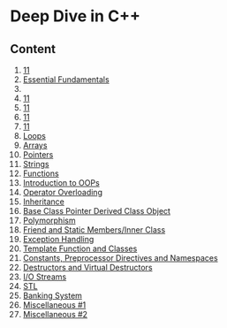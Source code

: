 # Deep Dive in C++

## Content

1. [11]()
2. [Essential Fundamentals]()
3.
4. [11]()
5. [11]()
6. [11]()
7. [11]()
8. [Loops]()
9. [Arrays]()
10. [Pointers]()
11. [Strings]()
12. [Functions]()
13. [Introduction to OOPs]()
14. [Operator Overloading](https://github.com/fethicekinmez/Deep-Dive-in-Cpp/tree/main/13-Operator_Overhandling)
15. [Inheritance]()
16. [Base Class Pointer Derived Class Object](https://github.com/fethicekinmez/Deep-Dive-in-Cpp/tree/main/15-Base_Class_Pointer_Derived_Class_Object)
17. [Polymorphism]()
18. [Friend and Static Members/Inner Class](https://github.com/fethicekinmez/Deep-Dive-in-Cpp/tree/main/17-Friend_and_Static_Members%3AInner_Classes)
19. [Exception Handling](https://github.com/fethicekinmez/Deep-Dive-in-Cpp/tree/main/18-Exception_Handling)
20. [Template Function and Classes](https://github.com/fethicekinmez/Deep-Dive-in-Cpp/tree/main/19-Template_Function_and_Classes)
21. [Constants, Preprocessor Directives and Namespaces](https://github.com/fethicekinmez/Deep-Dive-in-Cpp/tree/main/20-Constants_Preprocessor_Directives_and_Namespaces)
22. [Destructors and Virtual Destructors](https://github.com/fethicekinmez/Deep-Dive-in-Cpp/tree/main/21-Destructor_and_Virtual_Destructors)
23. [I/O Streams](https://github.com/fethicekinmez/Deep-Dive-in-Cpp/tree/main/22-I%3AO_Streams)
24. [STL]()
25. [Banking System]()
26. [Miscellaneous #1]()
27. [Miscellaneous #2]()
